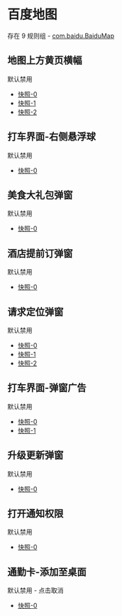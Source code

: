# 百度地图

存在 9 规则组 - [com.baidu.BaiduMap](/src/apps/com.baidu.BaiduMap.ts)

## 地图上方黄页横幅

默认禁用

- [快照-0](https://i.gkd.li/i/12642301)
- [快照-1](https://i.gkd.li/i/12801465)
- [快照-2](https://i.gkd.li/i/12909281)

## 打车界面-右侧悬浮球

默认禁用

- [快照-0](https://i.gkd.li/i/12642307)

## 美食大礼包弹窗

默认禁用

- [快照-0](https://i.gkd.li/i/12642310)

## 酒店提前订弹窗

默认禁用

- [快照-0](https://i.gkd.li/i/12642319)

## 请求定位弹窗

默认禁用

- [快照-0](https://i.gkd.li/i/12660884)
- [快照-1](https://i.gkd.li/i/12660883)
- [快照-2](https://i.gkd.li/i/12909299)

## 打车界面-弹窗广告

默认禁用

- [快照-0](https://i.gkd.li/i/12909300)
- [快照-1](https://i.gkd.li/i/12930699)

## 升级更新弹窗

默认禁用

- [快照-0](https://i.gkd.li/i/12909385)

## 打开通知权限

默认禁用

- [快照-0](https://i.gkd.li/i/13258995)

## 通勤卡-添加至桌面

默认禁用 - 点击取消

- [快照-0](https://i.gkd.li/i/13439258)
